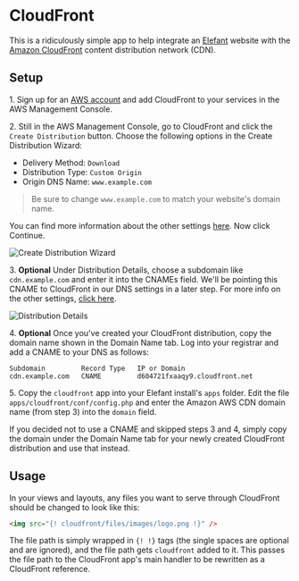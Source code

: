 # CloudFront

This is a ridiculously simple app to help integrate an [Elefant](http://www.elefantcms.com/)
website with the [Amazon CloudFront](http://aws.amazon.com/cloudfront/) content
distribution network (CDN).

## Setup

1\. Sign up for an [AWS account](http://aws.amazon.com/cloudfront/) and
add CloudFront to your services in the AWS Management Console.

2\. Still in the AWS Management Console, go to CloudFront and click the
`Create Distribution` button. Choose the following options in the Create
Distribution Wizard:

* Delivery Method: `Download`
* Distribution Type: `Custom Origin`
* Origin DNS Name: `www.example.com`

> Be sure to change `www.example.com` to match your website's domain name.

You can find more information about the other settings [here](http://docs.amazonwebservices.com/AmazonCloudFront/latest/DeveloperGuide/CreatingDistributions.html).
Now click Continue.

![Create Distribution Wizard](http://docs.amazonwebservices.com/AmazonCloudFront/latest/DeveloperGuide/images/CreateDistributionWiz.png)

3\. **Optional** Under Distribution Details, choose a subdomain like `cdn.example.com` and
enter it into the CNAMEs field. We'll be pointing this CNAME to CloudFront in
our DNS settings in a later step. For more info on the other settings,
[click here](http://docs.amazonwebservices.com/AmazonCloudFront/latest/DeveloperGuide/CreatingDistributions.html).

![Distribution Details](http://docs.amazonwebservices.com/AmazonCloudFront/latest/DeveloperGuide/images/CreateDistributionWiz2.png)

4\. **Optional** Once you've created your CloudFront distribution, copy the domain name shown
in the Domain Name tab. Log into your registrar and add a CNAME to your DNS as follows:

```
Subdomain         Record Type   IP or Domain
cdn.example.com   CNAME         d604721fxaaqy9.cloudfront.net
```

5\. Copy the `cloudfront` app into your Elefant install's `apps` folder. Edit the file
`apps/cloudfront/conf/config.php` and enter the Amazon AWS CDN domain name (from step 3)
into the `domain` field.

If you decided not to use a CNAME and skipped steps 3 and 4, simply copy the domain under
the Domain Name tab for your newly created CloudFront distribution and use that instead.

## Usage

In your views and layouts, any files you want to serve through CloudFront should be changed
to look like this:

```html
<img src="{! cloudfront/files/images/logo.png !}" />
```

The file path is simply wrapped in `{! !}` tags (the single spaces are optional and are
ignored), and the file path gets `cloudfront` added to it. This passes the file path to the
CloudFront app's main handler to be rewritten as a CloudFront reference.

